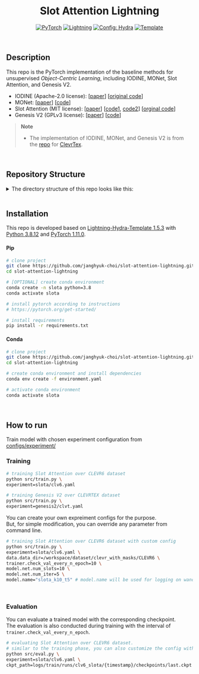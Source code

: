 <div align="center">

# Slot Attention Lightning

<a href="https://pytorch.org/get-started/locally/"><img alt="PyTorch" src="https://img.shields.io/badge/PyTorch-ee4c2c?logo=pytorch&logoColor=white"></a>
<a href="https://pytorchlightning.ai/"><img alt="Lightning" src="https://img.shields.io/badge/-Lightning-792ee5?logo=pytorchlightning&logoColor=white"></a>
<a href="https://hydra.cc/"><img alt="Config: Hydra" src="https://img.shields.io/badge/Config-Hydra-89b8cd"></a>
<a href="https://github.com/ashleve/lightning-hydra-template"><img alt="Template" src="https://img.shields.io/badge/-Lightning--Hydra--Template-017F2F?style=flat&logo=github&labelColor=gray"></a><br>

</div>

<br>

## Description

This repo is the PyTorch implementation of the baseline methods for unsupervised *Object-Centric Learning*, including IODINE, MONet, Slot Attention, and Genesis V2.
- IODINE (Apache-2.0 license): \[[paper](http://proceedings.mlr.press/v97/greff19a.html)\] \[[original code](https://github.com/deepmind/deepmind-research/tree/master/iodine)\]
- MONet: \[[paper](https://arxiv.org/abs/1901.11390)\] \[[code](https://github.com/baudm/MONet-pytorch)\]
- Slot Attention (MIT license): \[[paper](https://arxiv.org/abs/2006.15055)\] \[[code1](https://github.com/lucidrains/slot-attention), [code2](https://github.com/evelinehong/slot-attention-pytorch)\] \[[orginal code](https://github.com/google-research/google-research/tree/master/slot_attention)\]
- Genesis V2 (GPLv3 license): \[[paper](https://arxiv.org/abs/2104.09958v2)\] \[[code](https://github.com/applied-ai-lab/genesis)\]

> **Note**  
> - The implementation of IODINE, MONet, and Genesis V2 is from the [repo](https://github.com/karazijal/clevrtex) for [ClevrTex](https://www.robots.ox.ac.uk/~vgg/data/clevrtex/).  

<br>

## Repository Structure

<details>
<summary> The directory structure of this repo looks like this: </summary>
<div markdown="1">

```
├── .github                   <- Github Actions workflows
│
├── configs                   <- Hydra configs
│   ├── callbacks                <- Callbacks configs
│   ├── data                     <- Data configs
│   ├── debug                    <- Debugging configs
│   ├── experiment               <- *** Experiment configs ***
│   │   ├── slota                 
│   │   │  ├── clv6.yaml          
│   │   │  └── ...
│   │   └── ...                  
│   ├── extras                   <- Extra utilities configs
│   ├── hparams_search           <- Hyperparameter search configs
│   ├── hydra                    <- Hydra configs
│   ├── local                    <- Local configs
│   ├── logger                   <- Logger configs (we use wandb)
│   ├── model                    <- Model configs
│   ├── paths                    <- Project paths configs
│   ├── trainer                  <- Trainer configs
│   │
│   ├── eval.yaml             <- Main config for evaluation
│   └── train.yaml            <- Main config for training
│
├── data                      <- Directory for Dataset
│   ├── CLEVR6                
│   │   ├── images            <- raw images
│   │   │   ├── train
│   │   │   │   ├── CLEVR_train_******.png
│   │   │   │   └── ...
│   │   │   └── val
│   │   │       ├── CLEVR_val_******.png
│   │   │       └── ...
│   │   ├── masks             <- mask annotations
│   │   │   ├── train
│   │   │   │   ├── CLEVR_train_******.png
│   │   │   │   └── ...
│   │   │   └── val
│   │   │       ├── CLEVR_val_******.png
│   │   │       └── ...
│   │   └── scenes          <- metadata
│   │       ├── CLEVR_train_scenes.json
│   │       └── CLEVR_val_scenes.json
│   └── ...
│
├── logs                   <- Logs generated by hydra and lightning loggers
│
├── scripts                <- Shell scripts
│
├── src                    <- Source code
│   ├── data                     <- Data scripts
│   ├── models                   <- Model scripts
│   ├── utils                    <- Utility scripts
│   │
│   ├── eval.py                  <- Run evaluation
│   └── train.py                 <- Run training
│
├── tests                  <- Tests of any kind
│
├── .env.example              <- Example of file for storing private environment variables
├── .gitignore                <- List of files ignored by git
├── .pre-commit-config.yaml   <- Configuration of pre-commit hooks for code formatting
├── .project-root             <- File for inferring the position of project root directory
├── environment.yaml          <- File for installing conda environment
├── Makefile                  <- Makefile with commands like `make train` or `make test`
├── pyproject.toml            <- Configuration options for testing and linting
├── requirements.txt          <- File for installing python dependencies
├── setup.py                  <- File for installing project as a package
└── README.md
```

> **Note**  
> Each dataset may have each different way of providing mask annotation and metadata, so you should match the `Dataset` class for each dataset with its desired configuration.

</div>
</details>

<br>

## Installation
This repo is developed based on [Lightning-Hydra-Template 1.5.3](https://github.com/ashleve/lightning-hydra-template/tree/v1.5.3) with [Python 3.8.12](https://www.python.org/downloads/release/python-3812/) and [PyTorch 1.11.0](https://pytorch.org/get-started/previous-versions/#v1110).

#### Pip

```bash
# clone project
git clone https://github.com/janghyuk-choi/slot-attention-lightning.git
cd slot-attention-lightning

# [OPTIONAL] create conda environment
conda create -n slota python=3.8
conda activate slota

# install pytorch according to instructions
# https://pytorch.org/get-started/

# install requirements
pip install -r requirements.txt
```

#### Conda

```bash
# clone project
git clone https://github.com/janghyuk-choi/slot-attention-lightning.git
cd slot-attention-lightning

# create conda environment and install dependencies
conda env create -f environment.yaml

# activate conda environment
conda activate slota
```

<br>

## How to run

Train model with chosen experiment configuration from [configs/experiment/](configs/experiment/)

### Training 

```bash
# training Slot Attention over CLEVR6 dataset
python src/train.py \
experiment=slota/clv6.yaml

# training Genesis V2 over CLEVRTEX dataset
python src/train.py \
experiment=genesis2/clvt.yaml
```

You can create your own expreiment configs for the purpose.  
But, for simple modification, you can override any parameter from command line.  

```bash
# training Slot Attention over CLEVR6 dataset with custom config
python src/train.py \
experiment=slota/clv6.yaml \
data.data_dir=/workspace/dataset/clevr_with_masks/CLEVR6 \
trainer.check_val_every_n_epoch=10 \
model.net.num_slots=10 \
model.net.num_iter=5 \
model.name="slota_k10_t5" # model.name will be used for logging on wandb
``` 

<br>

### Evaluation

You can evaluate a trained model with the corresponding checkpoint.  
The evaluation is also conducted during training with the interval of `trainer.check_val_every_n_epoch`.

```bash
# evaluating Slot Attention over CLEVR6 dataset.
# similar to the training phase, you can also customize the config with command line
python src/eval.py \
experiment=slota/clv6.yaml \
ckpt_path=logs/train/runs/clv6_slota/{timestamp}/checkpoints/last.ckpt
```